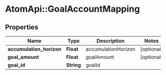 # AtomApi::GoalAccountMapping

## Properties
Name | Type | Description | Notes
------------ | ------------- | ------------- | -------------
**accumulation_horizon** | **Float** | accumulationHorizon | [optional] 
**goal_amount** | **Float** | goalAmount | [optional] 
**goal_id** | **String** | goalId | 



